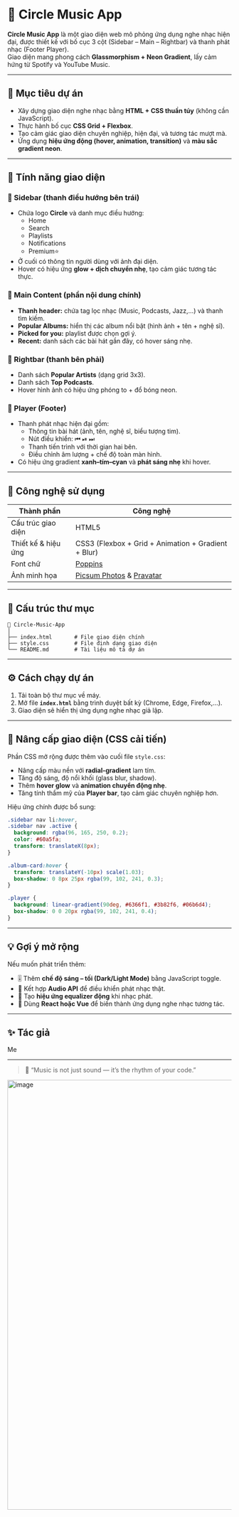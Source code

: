# 🎵 Circle Music App

**Circle Music App** là một giao diện web mô phỏng ứng dụng nghe nhạc hiện đại, được thiết kế với bố cục 3 cột (Sidebar – Main – Rightbar) và thanh phát nhạc (Footer Player).  
Giao diện mang phong cách **Glassmorphism + Neon Gradient**, lấy cảm hứng từ Spotify và YouTube Music.

---

## 🧩 Mục tiêu dự án

- Xây dựng giao diện nghe nhạc bằng **HTML + CSS thuần túy** (không cần JavaScript).  
- Thực hành bố cục **CSS Grid + Flexbox**.  
- Tạo cảm giác giao diện chuyên nghiệp, hiện đại, và tương tác mượt mà.  
- Ứng dụng **hiệu ứng động (hover, animation, transition)** và **màu sắc gradient neon**.

---

## 🚀 Tính năng giao diện

### 🔹 Sidebar (thanh điều hướng bên trái)
- Chứa logo **Circle** và danh mục điều hướng:
  - Home  
  - Search  
  - Playlists  
  - Notifications  
  - Premium⭐  
- Ở cuối có thông tin người dùng với ảnh đại diện.
- Hover có hiệu ứng **glow + dịch chuyển nhẹ**, tạo cảm giác tương tác thực.

### 🔹 Main Content (phần nội dung chính)
- **Thanh header:** chứa tag lọc nhạc (Music, Podcasts, Jazz,...) và thanh tìm kiếm.
- **Popular Albums:** hiển thị các album nổi bật (hình ảnh + tên + nghệ sĩ).
- **Picked for you:** playlist được chọn gợi ý.
- **Recent:** danh sách các bài hát gần đây, có hover sáng nhẹ.

### 🔹 Rightbar (thanh bên phải)
- Danh sách **Popular Artists** (dạng grid 3x3).  
- Danh sách **Top Podcasts**.  
- Hover hình ảnh có hiệu ứng phóng to + đổ bóng neon.

### 🔹 Player (Footer)
- Thanh phát nhạc hiện đại gồm:
  - Thông tin bài hát (ảnh, tên, nghệ sĩ, biểu tượng tim).  
  - Nút điều khiển: ⏮ ⏯ ⏭  
  - Thanh tiến trình với thời gian hai bên.  
  - Điều chỉnh âm lượng + chế độ toàn màn hình.  
- Có hiệu ứng gradient **xanh–tím–cyan** và **phát sáng nhẹ** khi hover.

---

## 💅 Công nghệ sử dụng

| Thành phần | Công nghệ |
|-------------|------------|
| Cấu trúc giao diện | HTML5 |
| Thiết kế & hiệu ứng | CSS3 (Flexbox + Grid + Animation + Gradient + Blur) |
| Font chữ | [Poppins](https://fonts.google.com/specimen/Poppins) |
| Ảnh minh họa | [Picsum Photos](https://picsum.photos) & [Pravatar](https://i.pravatar.cc) |

---

## 📂 Cấu trúc thư mục

```
📁 Circle-Music-App
│
├── index.html       # File giao diện chính
├── style.css        # File định dạng giao diện
└── README.md        # Tài liệu mô tả dự án
```

---

## ⚙️ Cách chạy dự án

1. Tải toàn bộ thư mục về máy.  
2. Mở file **`index.html`** bằng trình duyệt bất kỳ (Chrome, Edge, Firefox,...).  
3. Giao diện sẽ hiển thị ứng dụng nghe nhạc giả lập.

---

## 🌈 Nâng cấp giao diện (CSS cải tiến)

Phần CSS mở rộng được thêm vào cuối file `style.css`:
- Nâng cấp màu nền với **radial-gradient** lam tím.  
- Tăng độ sáng, độ nổi khối (glass blur, shadow).  
- Thêm **hover glow** và **animation chuyển động nhẹ**.  
- Tăng tính thẩm mỹ của **Player bar**, tạo cảm giác chuyên nghiệp hơn.

Hiệu ứng chính được bổ sung:
```css
.sidebar nav li:hover,
.sidebar nav .active {
  background: rgba(96, 165, 250, 0.2);
  color: #60a5fa;
  transform: translateX(8px);
}

.album-card:hover {
  transform: translateY(-10px) scale(1.03);
  box-shadow: 0 8px 25px rgba(99, 102, 241, 0.3);
}

.player {
  background: linear-gradient(90deg, #6366f1, #3b82f6, #06b6d4);
  box-shadow: 0 0 20px rgba(99, 102, 241, 0.4);
}
```

---

## 💡 Gợi ý mở rộng
Nếu muốn phát triển thêm:
- 🎚 Thêm **chế độ sáng – tối (Dark/Light Mode)** bằng JavaScript toggle.  
- 🎵 Kết hợp **Audio API** để điều khiển phát nhạc thật.  
- 🔄 Tạo **hiệu ứng equalizer động** khi nhạc phát.  
- 🧠 Dùng **React hoặc Vue** để biến thành ứng dụng nghe nhạc tương tác.

---

## ✨ Tác giả
Me

---

> 🖤 “Music is not just sound — it’s the rhythm of your code.”
<img width="1857" height="967" alt="image" src="https://github.com/user-attachments/assets/39b55a73-a9f6-4006-b481-3ab0293c1158" />
